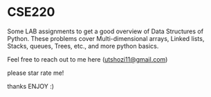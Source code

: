 # CSE220
Some LAB assignments to get a good overview of Data Structures of Python. 
These problems cover Multi-dimensional arrays, Linked lists, Stacks, queues, Trees, etc., and more python basics. 

Feel free to reach out to me here  (utshozi11@gmail.com)


please star rate me!


thanks ENJOY :)
